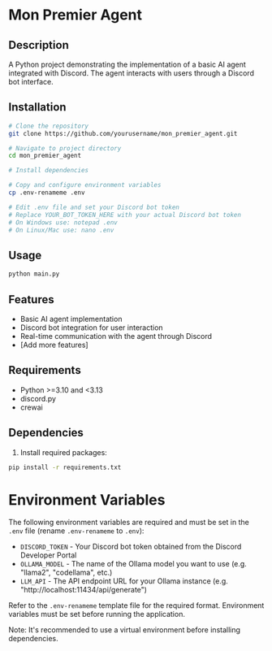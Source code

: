 # Mon Premier Agent

## Description
A Python project demonstrating the implementation of a basic AI agent integrated with Discord. The agent interacts with users through a Discord bot interface.

## Installation
```bash
# Clone the repository
git clone https://github.com/yourusername/mon_premier_agent.git

# Navigate to project directory
cd mon_premier_agent

# Install dependencies

# Copy and configure environment variables
cp .env-renameme .env

# Edit .env file and set your Discord bot token
# Replace YOUR_BOT_TOKEN_HERE with your actual Discord bot token
# On Windows use: notepad .env
# On Linux/Mac use: nano .env

```

## Usage
```python
python main.py
```

## Features
- Basic AI agent implementation
- Discord bot integration for user interaction
- Real-time communication with the agent through Discord
- [Add more features]

## Requirements
- Python >=3.10 and <3.13
- discord.py
- crewai
## Dependencies
1. Install required packages:
```bash
pip install -r requirements.txt
```
# Environment Variables

The following environment variables are required and must be set in the `.env` file (rename `.env-renameme` to `.env`):

- `DISCORD_TOKEN` - Your Discord bot token obtained from the Discord Developer Portal
- `OLLAMA_MODEL` - The name of the Ollama model you want to use (e.g. "llama2", "codellama", etc.)
- `LLM_API` - The API endpoint URL for your Ollama instance (e.g. "http://localhost:11434/api/generate")

Refer to the `.env-renameme` template file for the required format. Environment variables must be set before running the application.

Note: It's recommended to use a virtual environment before installing dependencies.

